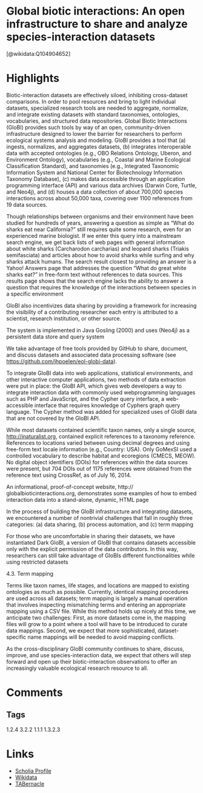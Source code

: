 
Global biotic interactions: An open infrastructure to share and analyze species-interaction datasets
==========
  
  [@wikidata:Q104904652]  

# Highlights

Biotic-interaction datasets are effectively siloed, inhibiting cross-dataset comparisons. In order to pool resources and bring to light individual
datasets, specialized research tools are needed to aggregate, normalize, and integrate existing datasets with
standard taxonomies, ontologies, vocabularies, and structured data repositories. Global Biotic Interactions
(GloBI) provides such tools by way of an open, community-driven infrastructure designed to lower the barrier
for researchers to perform ecological systems analysis and modeling. GloBI provides a tool that (a) ingests, normalizes, and aggregates datasets, (b) integrates interoperable data with accepted ontologies (e.g., OBO Relations
Ontology, Uberon, and Environment Ontology), vocabularies (e.g., Coastal and Marine Ecological Classification
Standard), and taxonomies (e.g., Integrated Taxonomic Information System and National Center for Biotechnology Information Taxonomy Database), (c) makes data accessible through an application programming interface
(API) and various data archives (Darwin Core, Turtle, and Neo4j), and (d) houses a data collection of about
700,000 species interactions across about 50,000 taxa, covering over 1100 references from 19 data sources.

Though relationships between organisms and their environment
have been studied for hundreds of years, answering a question as simple
as “What do sharks eat near California?” still requires quite some research, even for an experienced marine biologist. If we enter this
query into a mainstream search engine, we get back lists of web pages
with general information about white sharks (Carcharodon carcharias)
and leopard sharks (Triakis semifasciata) and articles about how to
avoid sharks while surfing and why sharks attack humans. The search
result closest to providing an answer is a Yahoo! Answers page that addresses the question “What do great white sharks eat?” in free-form
text without references to data sources. This results page shows that
the search engine lacks the ability to answer a question that requires
the knowledge of the interactions between species in a specific environment


GloBI also incentivizes data sharing by providing a framework for increasing the visibility of a
contributing researcher each entry is attributed to a scientist, research
institution, or other source.

The system is implemented in Java Gosling (2000) and uses (Neo4j) as a persistent data store and query system

We take advantage of free tools provided by GitHub to share, document, and discuss datasets and associated data processing software (see
https://github.com/jhpoelen/eol-globi-data).

To integrate GloBI data into web applications, statistical environments, and other interactive computer applications, two methods of
data extraction were put in place: the GloBI API, which gives web developers a way to integrate interaction data with commonly used webprogramming languages such as PHP and JavaScript, and the Cypher
query interface, a web-accessible interface that requires knowledge of
Cyphers graph query language. The Cypher method was added for specialized uses of GloBI data that are not covered by the GloBI API.

While most datasets contained scientific taxon names, only a
single source, http://inaturalist.org, contained explicit references to a taxonomy reference. References to locations varied between
using decimal degrees and using free-form text locale information
(e.g., Country: USA). Only GoMexSI used a controlled vocabulary to describe habitat and ecoregions (CMECS, MEOW). No digital object identifiers (DOIs) for references within the data sources were present, but 704
DOIs out of 1175 references were obtained from the reference text using
CrossRef, as of July 16, 2014.

An informational, proof-of-concept website, http://
globalbioticinteractions.org, demonstrates some examples of
how to embed interaction data into a stand-alone, dynamic, HTML
page

In the process of building the GloBI infrastructure and integrating
datasets, we encountered a number of nontrivial challenges that fall in
roughly three categories: (a) data sharing, (b) process automation,
and (c) term mapping

For those who are uncomfortable in sharing their datasets, we have
instantiated Dark GloBI, a version of GloBI that contains datasets accessible only with the explicit permission of the data contributors. In this
way, researchers can still take advantage of GloBIs different functionalities while using restricted datasets

4.3. Term mapping

Terms like taxon names, life stages, and locations are mapped to
existing ontologies as much as possible. Currently, identical mapping
procedures are used across all datasets; term mapping is largely a manual operation that involves inspecting mismatching terms and entering
an appropriate mapping using a CSV file. While this method holds up
nicely at this time, we anticipate two challenges: First, as more datasets
come in, the mapping files will grow to a point where a tool will have to
be introduced to curate data mappings. Second, we expect that more sophisticated, dataset-specific name mappings will be needed to avoid
mapping conflicts.

As the cross-disciplinary GloBI community continues to share, discuss, improve, and use species-interaction data, we expect that others
will step forward and open up their biotic-interaction observations to
offer an increasingly valuable ecological research resource to all.

# Comments

## Tags
1.2.4
3.2.2
1.1.1
1.3.2.3
# Links
  
 * [Scholia Profile](https://scholia.toolforge.org/work/Q104904652)  
 * [Wikidata](https://www.wikidata.org/wiki/Q104904652)  
 * [TABernacle](https://tabernacle.toolforge.org/?#/tab/manual/Q104904652/P921%3BP4510)  
